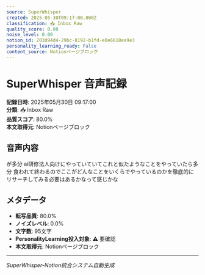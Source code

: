 ```yaml
---
source: SuperWhisper
created: 2025-05-30T09:17:00.000Z
classification: 📥 Inbox Raw
quality_score: 0.80
noise_level: 0.00
notion_id: 203d94d4-29bc-8192-b1fd-e0e6618ea9e3
personality_learning_ready: False
content_source: Notionページブロック
---
```


# SuperWhisper 音声記録

**記録日時**: 2025年05月30日 09:17:00  
**分類**: 📥 Inbox Raw  
**品質スコア**: 80.0%  
**本文取得元**: Notionページブロック

## 音声内容

が多分 ai研修法人向けにやっていていてこれと似たようなことをやっていたら多分 食われて終わるのでここがどんなことをいくらでやっているのかを徹底的にリサーチしてみる必要はあるかなって感じかな

## メタデータ

- **転写品質**: 80.0%
- **ノイズレベル**: 0.0%
- **文字数**: 95文字
- **PersonalityLearning投入対象**: ⚠️ 要確認
- **本文取得元**: Notionページブロック

---
*SuperWhisper-Notion統合システム自動生成*
